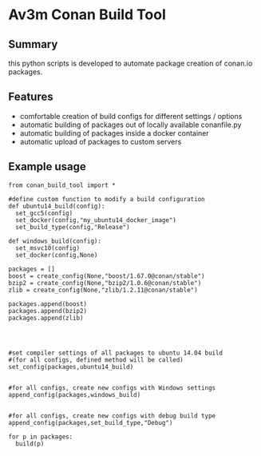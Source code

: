 # Av3m Conan Build Tool
## Summary
this python scripts is developed to automate package creation of conan.io packages.

## Features
* comfortable creation of build configs for different settings / options
* automatic building of packages out of locally available conanfile.py
* automatic building of packages inside a docker container
* automatic upload of packages to custom servers

## Example usage
```
from conan_build_tool import *

#define custom function to modify a build configuration
def ubuntu14_build(config):
  set_gcc5(config)
  set_docker(config,"my_ubuntu14_docker_image")
  set_build_type(config,"Release")
  
def windows_build(config):
  set_msvc10(config)
  set_docker(config,None)

packages = []
boost = create_config(None,"boost/1.67.0@conan/stable")
bzip2 = create_config(None,"bzip2/1.0.6@conan/stable")
zlib = create_config(None,"zlib/1.2.11@conan/stable")

packages.append(boost)
packages.append(bzip2)
packages.append(zlib)




#set compiler settings of all packages to ubuntu 14.04 build
#(for all configs, defined method will be called)
set_config(packages,ubuntu14_build)


#for all configs, create new configs with Windows settings
append_config(packages,windows_build)


#for all configs, create new configs with debug build type
append_config(packages,set_build_type,"Debug")

for p in packages:
  build(p)  
```


